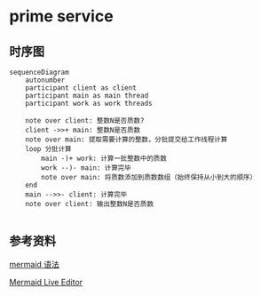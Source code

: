 # prime service

## 时序图

```mermaid
sequenceDiagram
    autonumber
    participant client as client
    participant main as main thread
    participant work as work threads
    
    note over client: 整数N是否质数?
    client ->>+ main: 整数N是否质数
    note over main: 提取需要计算的整数，分批提交给工作线程计算
    loop 分批计算
        main -)+ work: 计算一批整数中的质数
        work --)- main: 计算完毕
        note over main: 将质数添加到质数数组（始终保持从小到大的顺序）
    end        
    main -->>- client: 计算完毕
    note over client: 输出整数N是否质数


```

## 参考资料

[mermaid 语法](https://cloud.tencent.com/developer/beta/article/1334691)

[Mermaid Live Editor](https://mermaid-js.github.io/mermaid-live-editor/edit)